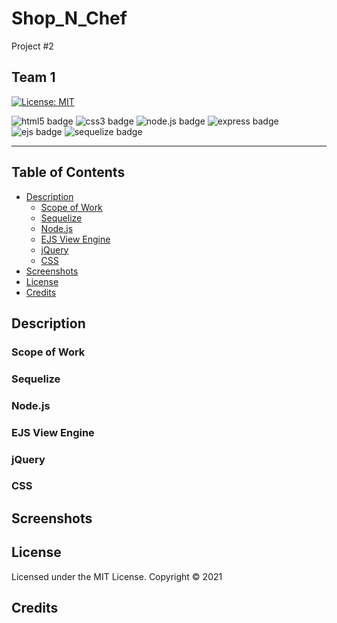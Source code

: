 # Shop_N_Chef
Project #2

Team 1
---

[![License: MIT](https://img.shields.io/badge/License-MIT-yellow.svg)](https://github.com/natemking/shop_n_chef/blob/main/LICENSE)

![html5 badge](https://img.shields.io/badge/html5%20-%23E34F26.svg?&style=flat&logo=html5&logoColor=white)
![css3 badge](https://img.shields.io/badge/css3%20-%231572B6.svg?&style=flat&logo=css3&logoColor=white)
![node.js badge](https://img.shields.io/badge/node.js%20-%2343853D.svg?&style=flat&logo=node.js&logoColor=white)
![express badge](https://img.shields.io/badge/express.js%20-%23404d59.svg?&style=flat)
![ejs badge](https://img.shields.io/badge/%20EJS%20-%23B4CA65.svg?&style=flatColor=white%22/)
![sequelize badge](https://img.shields.io/badge/Sequelize-%2304AFEF.svg?&style=flat&logoColor=white)

<!-- ![bootstrap badge](https://img.shields.io/badge/bootstrap%20-%23563D7C.svg?&style=flat&logo=bootstrap&logoColor=white) -->

---
## Table of Contents
 * [Description](#description)
    + [Scope of Work](#scope-of-work)
    + [Sequelize](#sequelize)
    + [Node.js](#nodejs)
    + [EJS View Engine](#ejs-view-engine)
    + [jQuery](#jquery)
    + [CSS](#css)
  * [Screenshots](#screenshots)
  * [License](#license)
  * [Credits](#credits)

## Description

### Scope of Work

### Sequelize

### Node.js

### EJS View Engine
 
### jQuery

### CSS

## Screenshots

<!-- ![app gif](public/assets/images/screenshots/burger_banquet.gif)
<br>

_App Functionality_
<br>

![mobile resolution](public/assets/images/screenshots/burger_banquet_mobile.png)

_Mobile Responsiveness_ -->

## License
Licensed under the MIT License. Copyright © 2021

## Credits

<!-- * [Guide to Express-Handlebars](https://stackabuse.com/guide-to-handlebars-templating-engine-for-node/)

* [Better Express routing for Node JS](https://caffeinecoding.com/better-express-routing-for-nodejs/)

* [Toggle a Boolean](https://stackoverflow.com/questions/11604409/how-to-toggle-a-boolean)  -->




